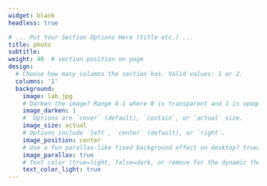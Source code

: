 ```yaml
---
widget: blank
headless: true

# ... Put Your Section Options Here (title etc.) ...
title: photo
subtitle:
weight: 40  # section position on page
design:
  # Choose how many columns the section has. Valid values: 1 or 2.
  columns: '1'
  background:
    image: lab.jpg
    # Darken the image? Range 0-1 where 0 is transparent and 1 is opaque.
    image_darken: 1
    #  Options are `cover` (default), `contain`, or `actual` size.
    image_size: actual
    # Options include `left`, `center` (default), or `right`.
    image_position: center
    # Use a fun parallax-like fixed background effect on desktop? true/false
    image_parallax: true
    # Text color (true=light, false=dark, or remove for the dynamic theme color).
    text_color_light: true
---
```

